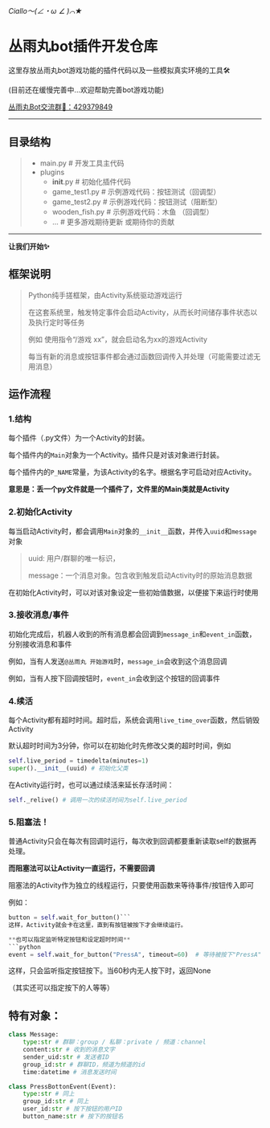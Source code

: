 *Ciallo～(∠・ω ∠ )⌒★*
# 丛雨丸bot插件开发仓库
这里存放丛雨丸bot游戏功能的插件代码以及一些模拟真实环境的工具🛠️

(目前还在缓慢完善中...欢迎帮助完善bot游戏功能)

[丛雨丸Bot交流群🎇：429379849](https://qbot.nappig.com/qbot/group)
***
## 目录结构
> - main.py # 开发工具主代码
> - plugins
>   - __init__.py # 初始化插件代码
>   - game_test1.py # 示例游戏代码：按钮测试（回调型）
>   - game_test2.py # 示例游戏代码：按钮测试（阻断型）
>   - wooden_fish.py # 示例游戏代码：木鱼 （回调型）
>   - ... # 更多游戏期待更新 或期待你的贡献
***
**让我们开始✨**
## 框架说明
> Python纯手搓框架，由Activity系统驱动游戏运行
> 
> 在这套系统里，触发特定事件会启动Activity，从而长时间储存事件状态以及执行定时等任务
>
> 例如 使用指令“/游戏 xx”，就会启动名为xx的游戏Activity
>
> 每当有新的消息或按钮事件都会通过函数回调传入并处理（可能需要过滤无用消息）

## 运作流程
### 1.结构
每个插件（.py文件）为一个Activity的封装。

每个插件内的`Main`对象为一个Activity。插件只是对该对象进行封装。

每个插件内的`P_NAME`常量，为该Activity的名字。根据名字可启动对应Activity。

**意思是：丢一个py文件就是一个插件了，文件里的Main类就是Activity**
### 2.初始化Activity
每当启动Activity时，都会调用`Main`对象的`__init__`函数，并传入`uuid`和`message`对象
> uuid: 用户/群聊的唯一标识，
> 
> message：一个消息对象。包含收到触发启动Activity时的原始消息数据

在初始化Activity时，可以对该对象设定一些初始值数据，以便接下来运行时使用

### 3.接收消息/事件
初始化完成后，机器人收到的所有消息都会回调到`message_in`和`event_in`函数，分别接收消息和事件

例如，当有人发送`@丛雨丸 开始游戏`时，`message_in`会收到这个消息回调

例如，当有人按下回调按钮时，`event_in`会收到这个按钮的回调事件

### 4.续活
每个Activity都有超时时间。超时后，系统会调用`live_time_over`函数，然后销毁Activity

默认超时时间为3分钟，你可以在初始化时先修改父类的超时时间，例如
```python
self.live_period = timedelta(minutes=1)
super().__init__(uuid) # 初始化父类
```

在Activity运行时，也可以通过续活来延长存活时间：
```python
self._relive() # 调用一次的续活时间为self.live_period
```
### 5.阻塞法！
普通Activity只会在每次有回调时运行，每次收到回调都要重新读取self的数据再处理。

**而阻塞法可以让Activity一直运行，不需要回调**

阻塞法的Activity作为独立的线程运行，只要使用函数来等待事件/按钮传入即可

例如：
```python
button = self.wait_for_button()```
这样，Activity就会卡在这里，直到有按钮被按下才会继续运行。

**也可以指定监听特定按钮和设定超时时间**
```python
event = self.wait_for_button("PressA", timeout=60)  # 等待被按下"PressA"按钮，超时时间 60 秒
```
这样，只会监听指定按钮按下。当60秒内无人按下时，返回None

（其实还可以指定按下的人等等）

## 特有对象：
```python
class Message:
    type:str # 群聊：group / 私聊：private / 频道：channel
    content:str # 收到的消息文字
    sender_uid:str # 发送者ID
    group_id:str # 群聊ID，频道为频道的id
    time:datetime # 消息发送时间

class PressBottonEvent(Event):
    type:str # 同上
    group_id:str # 同上
    user_id:str # 按下按钮的用户ID
    button_name:str # 按下的按钮名
